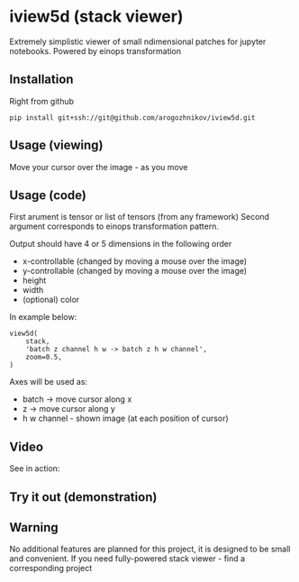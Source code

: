 # iview5d (stack viewer)

Extremely simplistic viewer of small ndimensional patches for jupyter notebooks. 
Powered by einops transformation

## Installation

Right from github
```
pip install git+ssh://git@github.com/arogozhnikov/iview5d.git
```

## Usage (viewing)

Move your cursor over the image - as you move 

## Usage (code)

First arument is tensor or list of tensors (from any framework)
Second argument corresponds to einops transformation pattern.

Output should have 4 or 5 dimensions in the following order

- x-controllable (changed by moving a mouse over the image)
- y-controllable (changed by moving a mouse over the image)
- height
- width
- (optional) color

In example below:

```
view5d(
    stack,
    'batch z channel h w -> batch z h w channel', 
    zoom=0.5,
)
```

Axes will be used as:
- batch -> move cursor along x
- z -> move cursor along y
- h w channel - shown image (at each position of cursor)


## Video 

See in action: 

## Try it out (demonstration)



## Warning

No additional features are planned for this project, it is designed to be small and convenient.
If you need fully-powered stack viewer - find a corresponding project 
  